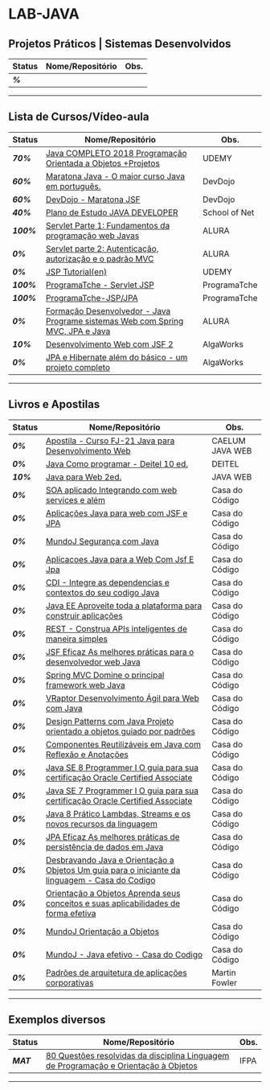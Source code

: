 # LAB-JAVA

## Projetos Práticos | Sistemas Desenvolvidos

| **Status**  | **Nome/Repositório**  | **Obs.**  |
|---|---|---|
| **_%_** | []()  |   |

------------

## Lista de Cursos/Vídeo-aula

| **Status**  | **Nome/Repositório**  | **Obs.**  |
|---|---|---|
| **_70%_** | [Java COMPLETO 2018 Programação Orientada a Objetos +Projetos](https://github.com/josemalcher/udemy-Java_COMPLETO_2018_Programacao_Orientada_a_Objetos_Projetos)  |  UDEMY |
| **_60%_** | [Maratona Java - O maior curso Java em português.](https://github.com/josemalcher/devdojo_maratona-java)  |  DevDojo |
| **_60%_** | [DevDojo - Maratona JSF](https://github.com/josemalcher/devdojo-maratona-jsf)  |   DevDojo |
| **_40%_** | [Plano de Estudo JAVA DEVELOPER](https://github.com/josemalcher/SchoolOfNet-plano-de-estudo-JAVA-DEVELOPER)  |  School of Net |
| **_100%_**| [Servlet Parte 1: Fundamentos da programação web Javas](https://github.com/josemalcher/alura-Curso-Servlet-Parte-1-Fundamentos-da-programacao-web-Java)  |   ALURA |
| **_0%_**  | [Servlet parte 2: Autenticação, autorização e o padrão MVC](https://github.com/josemalcher/alura-Curso-Servlet-parte-2-Autenticacao-autorizacao-e-o-padrao-MVC)  |   ALURA |
| **_0%_**  | [JSP Tutorial(en)](https://github.com/josemalcher/Udemy-jsp-tutorial)  |   UDEMY |
| **_100%_**| [ProgramaTche - Servlet JSP](https://github.com/josemalcher/programaTche-Servlet-JSP)  |   ProgramaTche |
| **_100%_**| [ProgramaTche-JSP/JPA](https://github.com/josemalcher/programaTche-CrudJPA)  |   ProgramaTche |
| **_0%_**  | [Formação Desenvolvedor - Java Programe sistemas Web com Spring MVC, JPA e Java](https://github.com/josemalcher/alura-formacao-Desenvolvedor-Java)  |  ALURA |
| **_10%_** | [Desenvolvimento Web com JSF 2](https://github.com/josemalcher/ALGAWORKS-Curso-Desenvolvimento-Web-com-JSF-2)  |   AlgaWorks |
| **_0%_**  | [JPA e Hibernate além do básico - um projeto completo](https://github.com/josemalcher/ALGAWORKS-Curso-JPA-e-Hibernate-alem-do-basico)  |  AlgaWorks |

------------

## Livros e Apostilas

| **Status**  | **Nome/Repositório**  | **Obs.**  |
|---|---|---|
| **_0%_**  | [Apostila - Curso FJ-21 Java para Desenvolvimento Web](https://github.com/josemalcher/apostila-caelum-Java-para-Desenvolvimento-Web)  |  CAELUM JAVA WEB |
| **_0%_**  | [Java Como programar - Deitel 10 ed.](https://github.com/josemalcher/Livro-JAVAComoProgramar-Deitel-10ed)  |  DEITEL |
| **_10%_** | [Java para Web 2ed.](https://github.com/josemalcher/Livro-JavaPraWeb-2)  |  JAVA WEB |
| **_0%_**  | [SOA aplicado Integrando com web services e além](#)  |  Casa do Código |
| **_0%_**  | [Aplicações Java para web com JSF e JPA](#)  |  Casa do Código |
| **_0%_**  | [MundoJ Segurança com Java](#)  |  Casa do Código |
| **_0%_**  | [Aplicacoes Java para a Web Com Jsf E Jpa](#)  |  Casa do Código |
| **_0%_**  | [CDI - Integre as dependencias e contextos do seu codigo Java](#)  |  Casa do Código |
| **_0%_**  | [Java EE Aproveite toda a plataforma para construir aplicações](#)  |  Casa do Código |
| **_0%_**  | [REST - Construa APIs inteligentes de maneira simples](#)  |  Casa do Código |
| **_0%_**  | [JSF Eficaz As melhores práticas para o desenvolvedor web Java](#)  |  Casa do Código |
| **_0%_**  | [Spring MVC Domine o principal framework web Java](#)  |  Casa do Código |
| **_0%_**  | [VRaptor Desenvolvimento Ágil para Web com Java](#)  |  Casa do Código |
| **_0%_**  | [Design Patterns com Java Projeto orientado a objetos guiado por padrões](#)  |  Casa do Código |
| **_0%_**  | [Componentes Reutilizáveis em Java com Reflexão e Anotações](#)  |  Casa do Código |
| **_0%_**  | [Java SE 8 Programmer I O guia para sua certificação Oracle Certified Associate](#)  |  Casa do Código |
| **_0%_**  | [Java SE 7 Programmer I O guia para sua certificação Oracle Certified Associate](#)  |  Casa do Código |
| **_0%_**  | [Java 8 Prático Lambdas, Streams e os novos recursos da linguagem](#)  |  Casa do Código |
| **_0%_**  | [JPA Eficaz As melhores práticas de persistência de dados em Java](#)  |  Casa do Código |
| **_0%_**  | [Desbravando Java e Orientação a Objetos Um guia para o iniciante da linguagem - Casa do Codigo](#)  |  Casa do Código |
| **_0%_**  | [Orientação a Objetos Aprenda seus conceitos e suas aplicabilidades de forma efetiva](#)  |  Casa do Código |
| **_0%_**  | [MundoJ Orientação a Objetos](#)  |  Casa do Código |
| **_0%_**  | [MundoJ - Java efetivo - Casa do Codigo](#)  |  Casa do Código |
| **_0%_**  | [Padrões de arquitetura de aplicações corporativas](#)  |  Martin Fowler |


------------

## Exemplos diversos

| **Status**  | **Nome/Repositório**  | **Obs.**  |
|---|---|---|
| **_MAT_** | [80 Questões resolvidas da disciplina Linguagem de Programação e Orientação à Objetos](https://github.com/josemalcher/80QuestoesJava)  | IFPA  |

------------